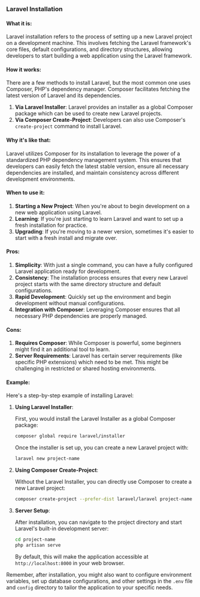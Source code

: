 ### Laravel Installation

#### What it is:
Laravel installation refers to the process of setting up a new Laravel project on a development machine. This involves fetching the Laravel framework's core files, default configurations, and directory structures, allowing developers to start building a web application using the Laravel framework.

#### How it works:
There are a few methods to install Laravel, but the most common one uses Composer, PHP's dependency manager. Composer facilitates fetching the latest version of Laravel and its dependencies.

1. **Via Laravel Installer**: Laravel provides an installer as a global Composer package which can be used to create new Laravel projects.
2. **Via Composer Create-Project**: Developers can also use Composer's `create-project` command to install Laravel.

#### Why it's like that:
Laravel utilizes Composer for its installation to leverage the power of a standardized PHP dependency management system. This ensures that developers can easily fetch the latest stable version, ensure all necessary dependencies are installed, and maintain consistency across different development environments.

#### When to use it:
1. **Starting a New Project**: When you're about to begin development on a new web application using Laravel.
2. **Learning**: If you're just starting to learn Laravel and want to set up a fresh installation for practice.
3. **Upgrading**: If you're moving to a newer version, sometimes it's easier to start with a fresh install and migrate over.

#### Pros:
1. **Simplicity**: With just a single command, you can have a fully configured Laravel application ready for development.
2. **Consistency**: The installation process ensures that every new Laravel project starts with the same directory structure and default configurations.
3. **Rapid Development**: Quickly set up the environment and begin development without manual configurations.
4. **Integration with Composer**: Leveraging Composer ensures that all necessary PHP dependencies are properly managed.

#### Cons:
1. **Requires Composer**: While Composer is powerful, some beginners might find it an additional tool to learn.
2. **Server Requirements**: Laravel has certain server requirements (like specific PHP extensions) which need to be met. This might be challenging in restricted or shared hosting environments.

#### Example:
Here's a step-by-step example of installing Laravel:

1. **Using Laravel Installer**:

   First, you would install the Laravel Installer as a global Composer package:
   ```bash
   composer global require laravel/installer
   ```

   Once the installer is set up, you can create a new Laravel project with:
   ```bash
   laravel new project-name
   ```

2. **Using Composer Create-Project**:

   Without the Laravel Installer, you can directly use Composer to create a new Laravel project:
   ```bash
   composer create-project --prefer-dist laravel/laravel project-name
   ```

3. **Server Setup**:
   
   After installation, you can navigate to the project directory and start Laravel's built-in development server:
   ```bash
   cd project-name
   php artisan serve
   ```

   By default, this will make the application accessible at `http://localhost:8000` in your web browser.

Remember, after installation, you might also want to configure environment variables, set up database configurations, and other settings in the `.env` file and `config` directory to tailor the application to your specific needs.
